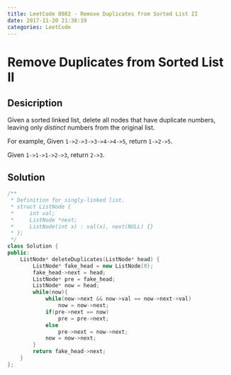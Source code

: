 ```yaml
---
title: LeetCode 0082 - Remove Duplicates from Sorted List II
date: 2017-11-20 21:38:19
categories: LeetCode
---
```

# Remove Duplicates from Sorted List II #

<!--more-->

## Desicription ##

Given a sorted linked list, delete all nodes that have duplicate numbers, leaving only *distinct* numbers from the original list.

For example,
Given `1->2->3->3->4->4->5`, return `1->2->5`.

Given `1->1->1->2->3`, return `2->3`.

## Solution ##

```cpp
/**
 * Definition for singly-linked list.
 * struct ListNode {
 *     int val;
 *     ListNode *next;
 *     ListNode(int x) : val(x), next(NULL) {}
 * };
 */
class Solution {
public:
	ListNode* deleteDuplicates(ListNode* head) {
        ListNode* fake_head = new ListNode(0);
        fake_head->next = head;
        ListNode* pre = fake_head;
        ListNode* now = head;
        while(now){
            while(now->next && now->val == now->next->val)
                now = now->next;
            if(pre->next == now)
                pre = pre->next;
            else
                pre->next = now->next;
            now = now->next;
        }
        return fake_head->next;
    }
};
```